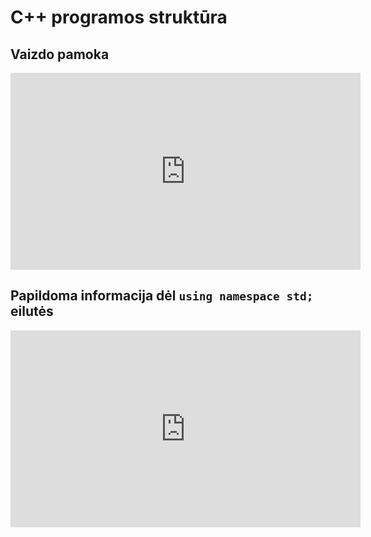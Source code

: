 # C++ programos struktūra

## Vaizdo pamoka

<iframe width="560" height="315" src="https://www.youtube.com/embed/Bvk2d1fAGPo?start=765&end=1105" title="YouTube video player" frameborder="0" allow="accelerometer; autoplay; clipboard-write; encrypted-media; gyroscope; picture-in-picture" allowfullscreen></iframe>

## Papildoma informacija dėl `using namespace std;` eilutės

<iframe width="560" height="315" src="https://www.youtube.com/embed/etQX4Mme2f4" title="YouTube video player" frameborder="0" allow="accelerometer; autoplay; clipboard-write; encrypted-media; gyroscope; picture-in-picture" allowfullscreen></iframe>
